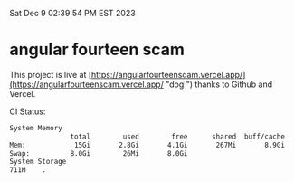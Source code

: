 Sat Dec  9 02:39:54 PM EST 2023

# angular fourteen scam


This project is live at [https://angularfourteenscam.vercel.app/](https://angularfourteenscam.vercel.app/ "dog!") thanks to Github and Vercel.

CI Status: 

```bash
System Memory
               total        used        free      shared  buff/cache   available
Mem:            15Gi       2.8Gi       4.1Gi       267Mi       8.9Gi        12Gi
Swap:          8.0Gi        26Mi       8.0Gi
System Storage
711M	.
